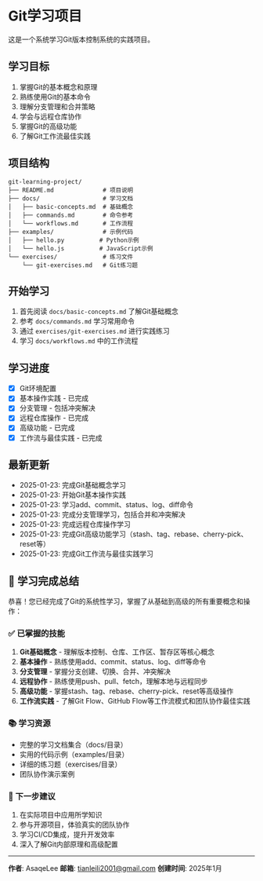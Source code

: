 # Git学习项目

这是一个系统学习Git版本控制系统的实践项目。

## 学习目标

1. 掌握Git的基本概念和原理
2. 熟练使用Git的基本命令
3. 理解分支管理和合并策略
4. 学会与远程仓库协作
5. 掌握Git的高级功能
6. 了解Git工作流最佳实践

## 项目结构

```
git-learning-project/
├── README.md              # 项目说明
├── docs/                  # 学习文档
│   ├── basic-concepts.md  # 基础概念
│   ├── commands.md        # 命令参考
│   └── workflows.md       # 工作流程
├── examples/              # 示例代码
│   ├── hello.py          # Python示例
│   └── hello.js          # JavaScript示例
└── exercises/             # 练习文件
    └── git-exercises.md   # Git练习题
```

## 开始学习

1. 首先阅读 `docs/basic-concepts.md` 了解Git基础概念
2. 参考 `docs/commands.md` 学习常用命令
3. 通过 `exercises/git-exercises.md` 进行实践练习
4. 学习 `docs/workflows.md` 中的工作流程

## 学习进度

- [X] Git环境配置
- [X] 基本操作实践 - 已完成
- [X] 分支管理 - 包括冲突解决
- [X] 远程仓库操作 - 已完成
- [X] 高级功能 - 已完成
- [X] 工作流与最佳实践 - 已完成

## 最新更新

- 2025-01-23: 完成Git基础概念学习
- 2025-01-23: 开始Git基本操作实践
- 2025-01-23: 学习add、commit、status、log、diff命令
- 2025-01-23: 完成分支管理学习，包括合并和冲突解决
- 2025-01-23: 完成远程仓库操作学习
- 2025-01-23: 完成Git高级功能学习（stash、tag、rebase、cherry-pick、reset等）
- 2025-01-23: 完成Git工作流与最佳实践学习

## 🎉 学习完成总结

恭喜！您已经完成了Git的系统性学习，掌握了从基础到高级的所有重要概念和操作：

### ✅ 已掌握的技能
1. **Git基础概念** - 理解版本控制、仓库、工作区、暂存区等核心概念
2. **基本操作** - 熟练使用add、commit、status、log、diff等命令
3. **分支管理** - 掌握分支创建、切换、合并、冲突解决
4. **远程协作** - 熟练使用push、pull、fetch，理解本地与远程同步
5. **高级功能** - 掌握stash、tag、rebase、cherry-pick、reset等高级操作
6. **工作流实践** - 了解Git Flow、GitHub Flow等工作流模式和团队协作最佳实践

### 📚 学习资源
- 完整的学习文档集合（docs/目录）
- 实用的代码示例（examples/目录）
- 详细的练习题（exercises/目录）
- 团队协作演示案例

### 🚀 下一步建议
1. 在实际项目中应用所学知识
2. 参与开源项目，体验真实的团队协作
3. 学习CI/CD集成，提升开发效率
4. 深入了解Git内部原理和高级配置

---

**作者**: AsaqeLee
**邮箱**: tianleili2001@gmail.com
**创建时间**: 2025年1月
